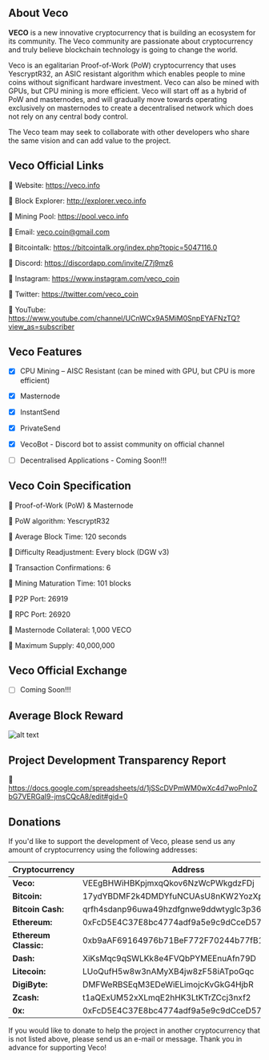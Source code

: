 ## **About Veco**

**VECO** is a new   innovative cryptocurrency that is building an ecosystem for its community. The Veco community are passionate about cryptocurrency and truly believe blockchain technology is going to change the world. 

Veco is an egalitarian Proof-of-Work (PoW) cryptocurrency that uses YescryptR32, an ASIC resistant algorithm which enables people to mine coins without significant hardware investment. Veco can also be mined with GPUs, but CPU mining is more efficient. Veco will start off as a hybrid of PoW and masternodes, and will gradually move towards operating exclusively on masternodes to create a decentralised network which does not rely on any central body control. 

The Veco team may seek to collaborate with other developers who share the same vision and can add value to the project.
 
 
## **Veco Official Links**

:small_orange_diamond: Website: https://veco.info

:small_orange_diamond: Block Explorer: http://explorer.veco.info

:small_orange_diamond: Mining Pool: https://pool.veco.info

:small_orange_diamond: Email: veco.coin@gmail.com

:small_orange_diamond: Bitcointalk: https://bitcointalk.org/index.php?topic=5047116.0

:small_orange_diamond: Discord: https://discordapp.com/invite/Z7j9mz6

:small_orange_diamond: Instagram: https://www.instagram.com/veco_coin

:small_orange_diamond: Twitter: https://twitter.com/veco_coin

:small_orange_diamond: YouTube: https://www.youtube.com/channel/UCnWCx9A5MiM0SnpEYAFNzTQ?view_as=subscriber
 
 
 
## **Veco Features**

- [x] CPU Mining – AISC Resistant (can be mined with GPU, but CPU is more efficient)

- [x] Masternode

- [x] InstantSend

- [x] PrivateSend

- [x] VecoBot - Discord bot to assist community on official channel

- [ ] Decentralised Applications - Coming Soon!!!



## **Veco Coin Specification**

:small_orange_diamond: Proof-of-Work (PoW) & Masternode

:small_orange_diamond: PoW algorithm: YescryptR32

:small_orange_diamond: Average Block Time: 120 seconds

:small_orange_diamond: Difficulty Readjustment: Every block (DGW v3)

:small_orange_diamond: Transaction Confirmations: 6

:small_orange_diamond: Mining Maturation Time: 101 blocks

:small_orange_diamond: P2P Port: 26919

:small_orange_diamond: RPC Port: 26920

:small_orange_diamond: Masternode Collateral: 1,000 VECO

:small_orange_diamond: Maximum Supply: 40,000,000



## **Veco Official Exchange**

- [ ] Coming Soon!!!



## **Average Block Reward**

![alt text](https://i.imgur.com/ee32LHk.png) 



## **Project Development Transparency Report**

:small_orange_diamond: https://docs.google.com/spreadsheets/d/1jSScDVPmWM0wXc4d7woPnIoZbG7VERGaI9-jmsCQcA8/edit#gid=0



## **Donations**

If you'd like to support the development of Veco, please send us any amount of cryptocurrency using the following addresses:

Cryptocurrency | Address
-------------- | -------
**Veco:** | VEEgBHWiHBKpjmxqQkov6NzWcPWkgdzFDj
**Bitcoin:** | 17ydYBDMF2k4DMDYfuNCUAsU8nKW2YozXp
**Bitcoin Cash:** | qrfh4sdanp96uwa49hzdfgnwe9ddwtyglc3p363g2m
**Ethereum:** | 0xFcD5E4C37E8bc4774adf9a5e9c9dCceD574789ab
**Ethereum Classic:** | 0xb9aAF69164976b71BeF772F70244b77fB196Fb09
**Dash:** | XiKsMqc9qSWLKk8e4FVQbPYMEEnuAfn79D
**Litecoin:** | LUoQufH5w8w3nAMyXB4jw8zF58iATpoGqc
**DigiByte:** | DMFWeRBSEqM3EDeWiELimojcKvGkG4HjbR
**Zcash:** | t1aQExUM52xXLmqE2hHK3LtKTrZCcj3nxf2
**0x:** | 0xFcD5E4C37E8bc4774adf9a5e9c9dCceD574789ab


If you would like to donate to help the project in another cryptocurrency that is not listed above, please send us an e-mail or message. Thank you in advance for supporting Veco!

